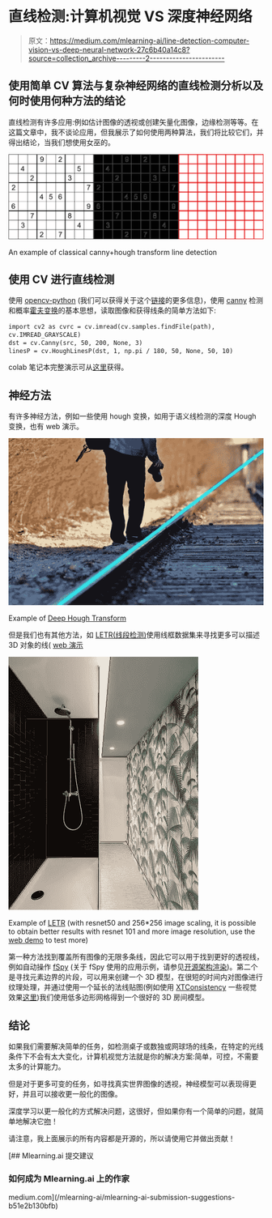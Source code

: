 # 直线检测:计算机视觉 VS 深度神经网络

> 原文：<https://medium.com/mlearning-ai/line-detection-computer-vision-vs-deep-neural-network-27c6b40a14c8?source=collection_archive---------2----------------------->

## 使用简单 CV 算法与复杂神经网络的直线检测分析以及何时使用何种方法的结论

直线检测有许多应用:例如估计图像的透视或创建矢量化图像，边缘检测等等。在这篇文章中，我不谈论应用，但我展示了如何使用两种算法，我们将比较它们，并得出结论，当我们想使用女巫的。

![](img/3ace10688830e85c6c7676be2a114128.png)

An example of classical canny+hough transform line detection

## 使用 CV 进行直线检测

使用 [opencv-python](https://pypi.org/project/opencv-python/) (我们可以获得关于这个[链接](https://docs.opencv.org/3.4/d9/db0/tutorial_hough_lines.html)的更多信息)，使用 [canny](https://en.wikipedia.org/wiki/Canny_edge_detector) 检测和概率[霍夫变换](https://en.wikipedia.org/wiki/Hough_transform)的基本思想，读取图像和获得线条的简单方法如下:

```
import cv2 as cvrc = cv.imread(cv.samples.findFile(path), cv.IMREAD_GRAYSCALE)
dst = cv.Canny(src, 50, 200, None, 3)
linesP = cv.HoughLinesP(dst, 1, np.pi / 180, 50, None, 50, 10)
```

colab 笔记本完整演示可从[这里](https://colab.research.google.com/drive/1x8Q9dJWsCm4IkJEDjbV7FfEO9nrzEP8m?usp=sharing)获得。

## 神经方法

有许多神经方法，例如一些使用 hough 变换，如用于语义线检测的深度 Hough 变换，也有 web 演示。

![](img/094e50ad05a1299cb7b2650952d5f6e6.png)

Example of [Deep Hough Transform](https://github.com/Hanqer/deep-hough-transform)

但是我们也有其他方法，如 [LETR(线段检测)](https://github.com/mlpc-ucsd/LETR)使用线框数据集来寻找更多可以描述 3D 对象的线( [web 演示](https://huggingface.co/spaces/z-uo/LETR)

![](img/f4eef8191d7dcc56c7ae63f39b2f2399.png)

Example of [LETR](https://github.com/mlpc-ucsd/LETR) (with resnet50 and 256*256 image scaling, it is possible to obtain better results with resnet 101 and more image resolution, use the [web demo](https://huggingface.co/spaces/z-uo/LETR) to test more)

第一种方法找到覆盖所有图像的无限多条线，因此它可以用于找到更好的透视线，例如自动操作 [fSpy](https://fspy.io/) (关于 fSpy 使用的应用示例，请参见[开源架构渲染](https://z-uo.medium.com/open-source-architecture-rendering-eb302f6b5f0e))。第二个是寻找元素边界的片段，可以用来创建一个 3D 模型，在很短的时间内对图像进行纹理处理，并通过使用一个延长的法线贴图(例如使用 [XTConsistency](https://github.com/EPFL-VILAB/XTConsistency) 一些视觉效果[这里](https://epfl-vilab.github.io/project_website_template/))我们使用低多边形网格得到一个很好的 3D 房间模型。

## 结论

如果我们需要解决简单的任务，如检测桌子或数独或网球场的线条，在特定的光线条件下不会有太大变化，计算机视觉方法就是你的解决方案:简单，可控，不需要太多的计算能力。

但是对于更多可变的任务，如寻找真实世界图像的透视，神经模型可以表现得更好，并且可以接收更一般化的图像。

深度学习以更一般化的方式解决问题，这很好，但如果你有一个简单的问题，就简单地解决它[吻](https://www.interaction-design.org/literature/topics/keep-it-simple-stupid)！

请注意，我上面展示的所有内容都是开源的，所以请使用它并做出贡献！

[](/mlearning-ai/mlearning-ai-submission-suggestions-b51e2b130bfb) [## Mlearning.ai 提交建议

### 如何成为 Mlearning.ai 上的作家

medium.com](/mlearning-ai/mlearning-ai-submission-suggestions-b51e2b130bfb)